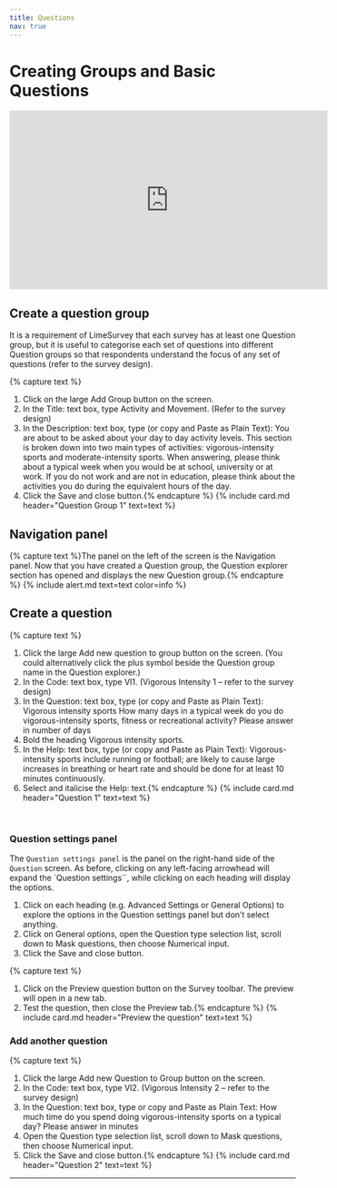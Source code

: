 ```yaml
---
title: Questions
nav: true
---
```


# Creating Groups and Basic Questions

<iframe width="560" height="315" src="https://www.youtube-nocookie.com/embed/A2eSz9Wph64" frameborder="0" allow="accelerometer; autoplay; encrypted-media; gyroscope; picture-in-picture" allowfullscreen></iframe>

## Create a question group

It is a requirement of LimeSurvey that each survey has at least one Question group, but it is useful to categorise each set of questions into different Question groups so that respondents understand the focus of any set of questions (refer to the survey design).

{% capture text %}
1.	Click on the large Add Group button on the screen.
2.	In the Title: text box, type Activity and Movement.  (Refer to the survey design)
3.	In the Description: text box, type (or copy and Paste as Plain Text):
You are about to be asked about your day to day activity levels. This section is broken down into two main types of activities: vigorous-intensity sports and moderate-intensity sports.
When answering, please think about a typical week when you would be at school, university or at work. If you do not work and are not in education, please think about the activities you do during the equivalent hours of the day.
4.	Click the Save and close button.{% endcapture %}
{% include card.md header="Question Group 1" text=text %}


## Navigation panel

{% capture text %}The panel on the left of the screen is the Navigation panel.  Now that you have created a Question group, the Question explorer section has opened and displays the new Question group.{% endcapture %}
{% include alert.md text=text color=info %}


## Create a question

{% capture text %}
1.	Click the large Add new question to group button on the screen. (You could alternatively click the plus symbol beside the Question group name in the Question explorer.)
2.	In the Code: text box, type VI1. (Vigorous Intensity 1 – refer to the survey design)
3.	In the Question: text box, type (or copy and Paste as Plain Text):
Vigorous intensity sports
How many days in a typical week do you do vigorous-intensity sports, fitness or recreational activity?
Please answer in number of days
4.	Bold the heading Vigorous intensity sports.
5.	In the Help: text box, type (or copy and Paste as Plain Text):
Vigorous-intensity sports include running or football; are likely to cause large increases in breathing or heart rate and should be done for at least 10 minutes continuously.
6.	Select and italicise the Help: text.{% endcapture %}
{% include card.md header="Question 1" text=text %}

 
### Question settings panel

The `Question settings panel` is the panel on the right-hand side of the `Question` screen.  As before, clicking on any left-facing arrowhead will expand the `Question settings``, while clicking on each heading will display the options.
1.	Click on each heading (e.g. Advanced Settings or General Options) to explore the options in the Question settings panel but don’t select anything.
2.	Click on General options, open the Question type selection list, scroll down to Mask questions, then choose Numerical input.
3.	Click the Save and close button.

{% capture text %}
1.	Click on the Preview question button on the Survey toolbar.  The preview will open in a new tab.
2.	Test the question, then close the Preview tab.{% endcapture %}
{% include card.md header="Preview the question" text=text %}

### Add another question

{% capture text %}
1.	Click the large Add new Question to Group button on the screen.
2.	In the Code: text box, type VI2. (Vigorous Intensity 2 – refer to the survey design)
3.	In the Question: text box, type or copy and Paste as Plain Text:
How much time do you spend doing vigorous-intensity sports on a typical day?
Please answer in minutes
4.	Open the Question type selection list, scroll down to Mask questions, then choose Numerical input.
5.	Click the Save and close button.{% endcapture %}
{% include card.md header="Question 2" text=text %}

---